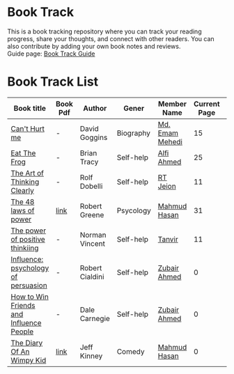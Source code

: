 # Book Track
This is a book tracking repository where you can track your reading progress, share your thoughts, and connect with other readers. You can also contribute by adding your own book notes and reviews. <br>
Guide page: [Book Track Guide](../Guides/Book%20Guide.md)

# Book Track List
|Book title|Book Pdf|Author|Gener|Member Name|Current Page|Status|Start Date|Complete Date|
|-----------|-------|-----|-----|------------|-----------|------|----------|--------------|
|[Can't Hurt me](./Books%20Notes/Can't%20hurt%20me.md)|-|David Goggins|Biography|[Md. Emam Mehedi](https://github.com/mdemammehedi-159)|15|![Status](https://img.shields.io/badge/Reading-green?style=plastic)|20/06/2025||
|[Eat The Frog](./Books%20Notes/Eat%20The%20Frogs.md)|-|Brian Tracy| Self-help|[Alfi Ahmed](https://github.com/alfiahmed160)|25|![Status](https://img.shields.io/badge/Reading-green?style=plastic)|20/06/2025|
|[The Art of Thinking Clearly](./Books%20Notes/The%20Art%20of%20Thinking%20Clearly.md)|-|Rolf Dobelli| Self-help|[RT Jeion](https://github.com/RT-Jeion)|11|![Status](https://img.shields.io/badge/Reading-green?style=plastic)|15/06/2025|
|[The 48 laws of power](./Books%20Notes/The%2048%20Laws%20Of%20Power.md)|[link](./Book%20Pdfs/The%2048%20Laws%20Of%20Power.pdf)| Robert Greene| Psycology|[Mahmud Hasan](https://github.com/mahmud1223)|31|![Status](https://img.shields.io/badge/Reading-green?style=plastic)|13/07/2025||
|[The power of positive thinkiing](./Books%20Notes/The%20power%20of%20positive%20thinkiing.md)|-|Norman Vincent |Self-help|[Tanvir](https://github.com/tanvir7hasan)|11|![Status](https://img.shields.io/badge/Reading-green?style=plastic)|15/07/2025|
|[Influence: psychology of persuasion](./Books%20Notes/Influence%3A%20psychology%20of%20persuasion.md)|-|Robert Cialdini| Self-help|[Zubair Ahmed](https://github.com/zubair-rex)|0|![Status](https://img.shields.io/badge/Reading-green?style=plastic)|-|
|[How to Win Friends and Influence People](./Books%20Notes/How%20to%20Win%20Friends%20and%20Influence%20People.md)|-|Dale Carnegie| Self-help|[Zubair Ahmed](https://github.com/zubair-rex)|0|![Status](https://img.shields.io/badge/Reading-green?style=plastic)|-|
|[The Diary Of An Wimpy Kid](./Books%20Notes/The%20Diary%20Of%20An%20Wimpy%20Kid.md)|[link](./Book%20Pdfs/Diary%20of%20a%20wimpy%20kid%20book01.pdf)|Jeff Kinney| Comedy|[Mahmud Hasan](https://github.com/mahmud1223)|0|![Status](https://img.shields.io/badge/Not%20Started-red?style=plastic)|-|-|
